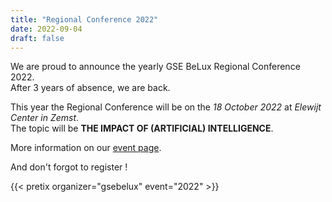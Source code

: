 ```yaml
---
title: "Regional Conference 2022"
date: 2022-09-04
draft: false
---
```


We are proud to announce the yearly GSE BeLux Regional Conference 2022.  
After 3 years of absence, we are back.  

This year the Regional Conference will be on the _18 October 2022_  at _Elewijt Center in Zemst_.  
The topic will be __THE IMPACT OF (ARTIFICIAL) INTELLIGENCE__.  

More information on our [event page](/events/regional22/).  

And don't forgot to register !  

{{< pretix organizer="gsebelux" event="2022" >}}
